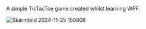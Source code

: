 A simple TicTacToe game created whilst learning WPF.

![Skärmbild 2024-11-25 150808](https://github.com/user-attachments/assets/517fc259-4603-4767-8509-17bcb40e0cf9)
